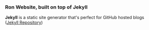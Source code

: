 ### Ron Website, built on top of Jekyll

**Jekyll** is a static site generator that's perfect for GitHub hosted blogs ([Jekyll Repository](https://github.com/jekyll/jekyll))
